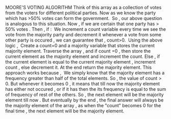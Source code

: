 MOORE'S VOTING ALGORITHM
Think of this array as a collection of votes from the voters for different political parties.
Now as we know the party which has >50% votes can form the government.
​
So , our above question is analogous to this situation.
Now , if we are certain that one party has > 50% votes . Then , if :
​
We increment a count variable every time we see the vote from the majority party and decrement it whenever a vote from some other party is occured , we can guarantee that ,
count>0.
​
Using the above logic ,
​
Create a count=0 and a majority variable that stores the current majority element.
Traverse the array , and if count =0 , then store the current element as the majority element and increment the count.
Else , if the current element is equal to the current majority element , increment count , else decrement it.
At the end return the majority element.
This approach works because ,
​
We simply know that the majority element has a frequency greater than half of the total elements.
So , the value of count > 0.
But whenever it becomes 0 , it means that till now the majority element has either not occured , or if it has then the its frequency is equal to the sum of frequency of rest of the others. So , the next element will be the majority element till now . But eventually by the end , the final answer will always be the majority element of the array , as when the "count" becomes 0 for the final time , the next element will be the majority element.